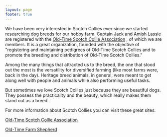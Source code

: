 ```yaml
---
layout: page
footer: true
---
```


We have been very interested in Scotch Collies ever since we started researching dog breeds for our hobby farm.
Captain Jack and Amish Lassie are registered with the 
[Old-Time Scotch Collie Association](http://www.scotchcollie.org/club/ "Old-Time Scotch Collie Association")
, of which we are members. It is a great organization, founded with the objective of "registering and maintaining pedigrees of Old-Time Scotch Collies and to promote the breeding and distribution of Old-Time Scotch Collies."

Among the many things that attracted us to the breed, the one that stood out the most is the versatility for diversified farming (like most farms were, back in the day). Heritage breed animals, in general, were meant to get along well with people and animals while also performing useful tasks.

But sometimes we love Scotch Collies just because they are beautiful dogs. They possess the practicality and the beauty, which really makes them stand out as a breed.

For more information about Scotch Collies you can visit these great sites:

[Old-Time Scotch Collie Association](http://www.scotchcollie.org/)

[Old-Time Farm Shepherd](http://www.oldtimefarmshepherd.org/)

